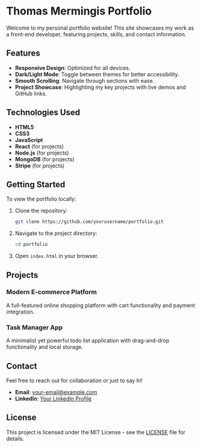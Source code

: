 # Thomas Mermingis Portfolio

Welcome to my personal portfolio website! This site showcases my work as a front-end developer, featuring projects, skills, and contact information.

## Features

- **Responsive Design**: Optimized for all devices.
- **Dark/Light Mode**: Toggle between themes for better accessibility.
- **Smooth Scrolling**: Navigate through sections with ease.
- **Project Showcase**: Highlighting my key projects with live demos and GitHub links.

## Technologies Used

- **HTML5**
- **CSS3**
- **JavaScript**
- **React** (for projects)
- **Node.js** (for projects)
- **MongoDB** (for projects)
- **Stripe** (for projects)

## Getting Started

To view the portfolio locally:

1. Clone the repository:
   ```bash
   git clone https://github.com/yourusername/portfolio.git
   ```
2. Navigate to the project directory:
   ```bash
   cd portfolio
   ```
3. Open `index.html` in your browser.

## Projects

### Modern E-commerce Platform
A full-featured online shopping platform with cart functionality and payment integration.

### Task Manager App
A minimalist yet powerful todo list application with drag-and-drop functionality and local storage.

## Contact

Feel free to reach out for collaboration or just to say hi!

- **Email**: [your-email@example.com](mailto:your-email@example.com)
- **LinkedIn**: [Your LinkedIn Profile](https://www.linkedin.com/in/yourprofile)

## License

This project is licensed under the MIT License - see the [LICENSE](LICENSE) file for details. 